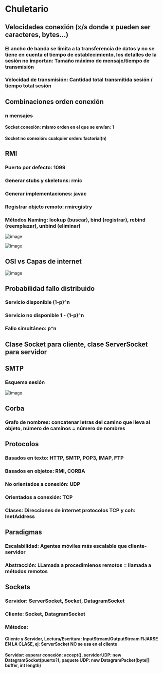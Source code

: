 # Chuletario

## Velocidades conexión (x/s donde x pueden ser caracteres, bytes...)

### El ancho de banda se limita a la transferencia de datos y no se tiene en cuenta el tiempo de establecimiento, los detalles de la sesión no importan: Tamaño máximo de mensaje/tiempo de transmisión

### Velocidad de transmisión: Cantidad total transmitida sesión / tiempo total sesión

## Combinaciones orden conexión

### n mensajes

#### Socket conexión: mismo orden en el que se envían: 1

#### Socket no conexión: cualquier orden: factorial(n)

## RMI

### Puerto por defecto: 1099
### Generar stubs y skeletons: rmic
### Generar implementaciones: javac
### Registrar objeto remoto: rmiregistry
### Métodos Naming: lookup (buscar), bind (registrar), rebind (reemplazar), unbind (eliminar)
![image](https://github.com/poketecop/apuntesAplicacionesDistribuidas/assets/65861838/b58fddda-bc63-4598-8929-e245cbae6bb0)

![image](https://github.com/poketecop/apuntesAplicacionesDistribuidas/assets/65861838/c9387688-6a37-4ac6-8dfd-1dbf13aa1ebf)


## OSI vs Capas de internet
![image](https://github.com/poketecop/apuntesAplicacionesDistribuidas/assets/65861838/c0b0a636-6118-4704-a048-6faad5b5f714)

## Probabilidad fallo distribuido

### Servicio disponible (1-p)^n

### Servicio no disponible 1 - (1-p)^n

### Fallo simultáneo: p^n

## Clase Socket para cliente, clase ServerSocket para servidor

## SMTP

### Esquema sesión
![image](https://github.com/poketecop/apuntesAplicacionesDistribuidas/assets/65861838/632dc85b-cbcc-4a04-b64c-4ac89515c851)


## Corba

### Grafo de nombres: concatenar letras del camino que lleva al objeto, número de caminos = número de nombres

## Protocolos

### Basados en texto: HTTP, SMTP, POP3, IMAP, FTP

### Basados en objetos: RMI, CORBA

### No orientados a conexión: UDP

### Orientados a conexión: TCP

### Clases: Direcciones de internet protocolos TCP y coh: InetAddress

## Paradigmas

### Escalabilidad: Agentes móviles más escalable que cliente-servidor

### Abstracción: LLamada a procedimienos remotos = llamada a métodos remotos

## Sockets

### Servidor: ServerSocket, Socket, DatagramSocket
### Cliente: Socket, DatagramSocket

### Métodos:

#### Cliente y Servidor, Lectura/Escritura: InputStream/OutputStream FIJARSE EN LA CLASE, ej: ServerSocket NO se usa en el cliente

#### Servidor: esperar conexión: accept(), servidorUDP: new DatagramSocket(puerto?), paquete UDP: new DatagramPacket(byte[] buffer, int length)



